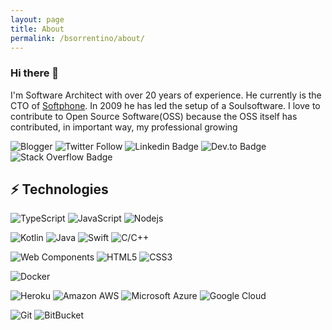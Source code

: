 ```yaml
---
layout: page
title: About
permalink: /bsorrentino/about/
---
```


### Hi there 👋

I'm Software Architect with over 20 years of experience. He currently is the CTO of [Softphone](http://www.softphone.it). In 2009 he has led the setup of a Soulsoftware.
I love to contribute to Open Source Software(OSS) because the OSS itself has contributed, in important way, my professional growing

![Blogger](https://img.shields.io/badge/-Blogger-orange?style=flat-square&logo=blogger&labelColor=E0E0E0&https://soulsoftware-bsc.blogspot.com/)
![Twitter Follow](https://img.shields.io/twitter/follow/bsorrentinoJ?label=twitter)
![Linkedin Badge](https://img.shields.io/badge/-Linked%20In-blue?style=flat-square&logo=Linkedin&logoColor=white&link=https://www.linkedin.com/in/bartolomeosorrentino/)
![Dev.to Badge](https://img.shields.io/badge/-Dev.To-gray?style=flat-square&logo=dev.to&link=https://dev.to/bsorrentino)
![Stack Overflow Badge](https://img.shields.io/badge/-Stack%20Overflow-gray?style=social&logo=stackoverflow&link=https://stackoverflow.com/users/521197/bsorrentino)

## ⚡ Technologies


![TypeScript](https://img.shields.io/badge/-TypeScript-007ACC?style=flat-square&logo=typescript)
![JavaScript](https://img.shields.io/badge/-JavaScript-black?style=flat-square&logo=javascript)
![Nodejs](https://img.shields.io/badge/-Nodejs-339933?style=flat&logoColor=white&logo=Node.js)

![Kotlin](https://img.shields.io/badge/-Kotlin-0095D5?style=flat-square&logoColor=white&logo=kotlin)
![Java](https://img.shields.io/badge/-java-E34A86?style=flat-square&logo=java)
![Swift](https://img.shields.io/badge/-Swift-FA7343?style=flat-square&logoColor=white&logo=Swift)
![C/C++](https://img.shields.io/badge/-C++-00599C?style=flat-square&logo=c)

![Web Components](https://img.shields.io/badge/-Web%20Components-29ABE2?style=flat-square&logo=webcomponents.org&logoColor=white)
![HTML5](https://img.shields.io/badge/-HTML5-E34F26?style=flat-square&logo=html5&logoColor=white)
![CSS3](https://img.shields.io/badge/-CSS3-1572B6?style=flat-square&logo=css3)

![Docker](https://img.shields.io/badge/-Docker-black?style=flat-square&logo=docker)

![Heroku](https://img.shields.io/badge/-Heroku-430098?style=flat-square&logo=heroku)
![Amazon AWS](https://img.shields.io/badge/Amazon%20AWS-232F3E?style=flat-square&logo=amazon-aws)
![Microsoft Azure](https://img.shields.io/badge/Microsoft%20Azure-232F7E?style=flat-square&logo=microsoft-azure)
![Google Cloud](https://img.shields.io/badge/Google%20Cloud-black?style=flat-square&logo=google-cloud)

![Git](https://img.shields.io/badge/-Git-black?style=flat-square&logo=git)
![BitBucket](https://img.shields.io/badge/-BitBucket-darkblue?style=flat-square&logo=bitbucket)

<!--

**bsorrentino/bsorrentino** is a ✨ _special_ ✨ repository because its `README.md` (this file) appears on your GitHub profile.

Here are some ideas to get you started:

- 🔭 I’m currently working on ...
- 🌱 I’m currently learning ...
- 👯 I’m looking to collaborate on ...
- 🤔 I’m looking for help with ...
- 💬 Ask me about ...
- 📫 How to reach me: ...
- 😄 Pronouns: ...
- ⚡ Fun fact: ...
-->
